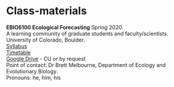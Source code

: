 # Class-materials
**EBIO6100 Ecological Forecasting** Spring 2020.\
A learning community of graduate students and faculty/scientists.\
University of Colorado, Boulder.\
[Syllabus](https://github.com/EBIO6100Spring2020/Class-materials/blob/master/00_syllabus.md)\
[Timetable](https://github.com/EBIO6100Spring2020/Class-materials/blob/master/00_timetable.md)\
[Google Drive](https://drive.google.com/drive/folders/1Todaiop6BTS8-CipZFkF9vwBUECzHxKn) - CU or by request\
Point of contact: Dr Brett Melbourne, Department of Ecology and Evolutionary Biology.\
Pronouns: he, him, his
